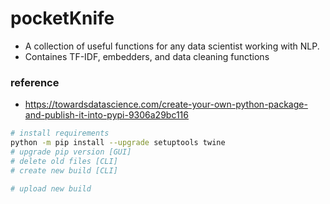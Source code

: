 # pocketKnife

- A collection of useful functions for any data scientist working with NLP.
- Containes TF-IDF, embedders, and data cleaning functions


### reference
- https://towardsdatascience.com/create-your-own-python-package-and-publish-it-into-pypi-9306a29bc116




```bash
# install requirements
python -m pip install --upgrade setuptools twine
# upgrade pip version [GUI]
# delete old files [CLI]
# create new build [CLI]

# upload new build
```